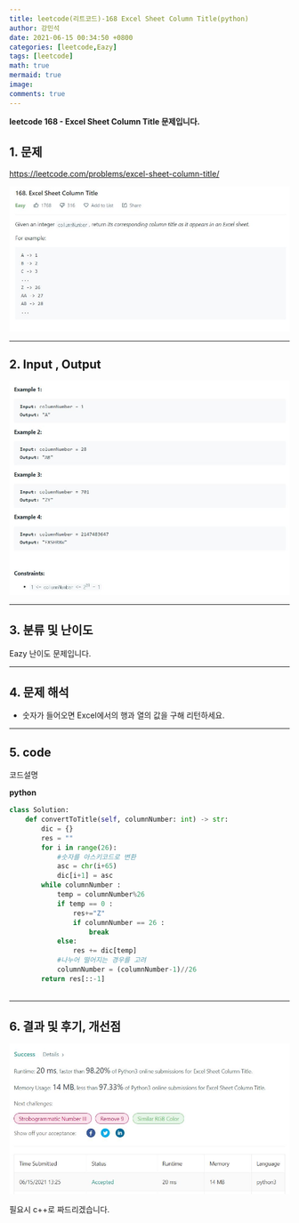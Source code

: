 ```yaml
---
title: leetcode(리트코드)-168 Excel Sheet Column Title(python)
author: 강민석
date: 2021-06-15 00:34:50 +0800
categories: [leetcode,Eazy]
tags: [leetcode]
math: true
mermaid: true
image: 
comments: true
---
```


**leetcode 168 - Excel Sheet Column Title 문제입니다.**

## 1. 문제
<https://leetcode.com/problems/excel-sheet-column-title/> 

![](/assets/img/sample/leetcode/168/Problem.JPG)

-----  

## 2. Input , Output

![](/assets/img/sample/leetcode/168/input.JPG)  


-----  

## 3. 분류 및 난이도

Eazy 난이도 문제입니다.  


-----  

## 4. 문제 해석

- 숫자가 들어오면 Excel에서의 행과 열의 값을 구해 리턴하세요.




-----  

## 5. code  

코드설명

**python**

```python
class Solution:
    def convertToTitle(self, columnNumber: int) -> str:
        dic = {}
        res = ""
        for i in range(26):
            #숫자를 아스키코드로 변환
            asc = chr(i+65)
            dic[i+1] = asc
        while columnNumber : 
            temp = columnNumber%26 
            if temp == 0 :
                res+="Z"
                if columnNumber == 26 : 
                    break
            else:
                res += dic[temp]
            #나누어 떨어지는 경우를 고려
            columnNumber = (columnNumber-1)//26
        return res[::-1]
        
```

-----

## 6. 결과 및 후기, 개선점



![](/assets/img/sample/leetcode/168/result.JPG)  

필요시 c++로 짜드리겠습니다.



